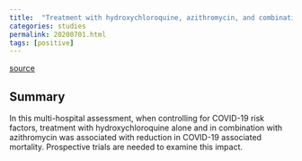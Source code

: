 ```yaml
---
title:  "Treatment with hydroxychloroquine, azithromycin, and combination in patients hospitalized with COVID-19"
categories: studies
permalink: 20200701.html
tags: [positive]
---
```


[]([source](https://www.ijidonline.com/article/S1201-9712%2820%2930534-8/fulltext))

[source](<https://www.ijidonline.com/article/S1201-9712(20)30534-8/fulltext>)

## Summary

In this multi-hospital assessment, when controlling for COVID-19 risk factors, treatment with hydroxychloroquine alone and in combination with azithromycin was associated with reduction in COVID-19 associated mortality. Prospective trials are needed to examine this impact.

